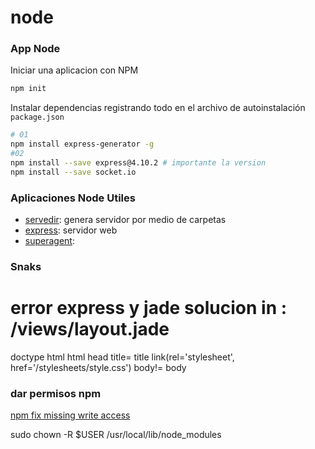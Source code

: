 # node

### App Node
Iniciar una aplicacion con NPM
``` bash
npm init
```
Instalar dependencias registrando todo en el archivo de autoinstalación
`package.json` 
``` bash
# 01
npm install express-generator -g
#02
npm install --save express@4.10.2 # importante la version
npm install --save socket.io
```
  
### Aplicaciones Node Utiles

* [servedir](https://github.com/remy/servedir): genera servidor por medio de carpetas
* [express](http://expressjs.com/): servidor web
* [superagent](https://github.com/visionmedia/superagent): 


### Snaks

# error express y jade solucion in : /views/layout.jade
doctype html
html
  head
    title= title
    link(rel='stylesheet', href='/stylesheets/style.css')
  body!= body


### dar permisos npm

[npm fix missing write access](https://flaviocopes.com/npm-fix-missing-write-access-error/)

sudo chown -R $USER /usr/local/lib/node_modules